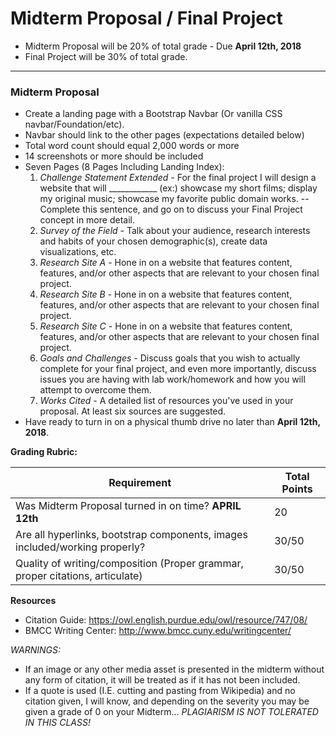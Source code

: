 # Midterm Proposal / Final Project

* Midterm Proposal will be 20% of total grade - Due **April 12th, 2018**
* Final Project will be 30% of total grade.

---

### Midterm Proposal

* Create a landing page with a Bootstrap Navbar (Or vanilla CSS navbar/Foundation/etc).
* Navbar should link to the other pages (expectations detailed below)
* Total word count should equal 2,000 words or more
* 14 screenshots or more should be included
* Seven Pages (8 Pages Including Landing Index):
  1. *Challenge Statement Extended* -
  For the final project I will design a website that will ____________ (ex:)
  showcase my short films; display my original music; showcase my favorite
  public domain works. -- Complete this sentence, and go on to discuss your
  Final Project concept in more detail.
  2. *Survey of the Field* - Talk about your audience, research interests and
  habits of your chosen demographic(s), create data visualizations, etc.
  3. *Research Site A* - Hone in on a website that features content, features,
  and/or other aspects that are relevant to your chosen final project.
  4. *Research Site B* - Hone in on a website that features content, features,
  and/or other aspects that are relevant to your chosen final project.
  5. *Research Site C* - Hone in on a website that features content, features,
  and/or other aspects that are relevant to your chosen final project.
  6. *Goals and Challenges* - Discuss goals that you wish to actually complete
  for your final project, and even more importantly, discuss issues you are having
  with lab work/homework and how you will attempt to overcome them.
  7. *Works Cited* - A detailed list of resources you've used in your proposal.
  At least six sources are suggested.
* Have ready to turn in on a physical thumb drive no later than **April 12th, 2018**.

**Grading Rubric:**

| Requirement                                                                   | Total Points |
| ----------------------------------------------------------------------------- | ------------ |
| Was Midterm Proposal turned in on time? **APRIL 12th**                        | 20           |
| Are all hyperlinks, bootstrap components, images included/working properly?   | 30/50        |
| Quality of writing/composition (Proper grammar, proper citations, articulate) | 30/50        |


**Resources**

* Citation Guide: https://owl.english.purdue.edu/owl/resource/747/08/
* BMCC Writing Center: http://www.bmcc.cuny.edu/writingcenter/

*WARNINGS:*
* If an image or any other media asset is presented in the midterm without any form
of citation, it will be treated as if it has not been included.
* If a quote is used (I.E. cutting and pasting from Wikipedia) and no citation given, I
will know, and depending on the severity you may be given a grade of 0 on your Midterm... *PLAGIARISM IS NOT TOLERATED IN THIS CLASS!*
